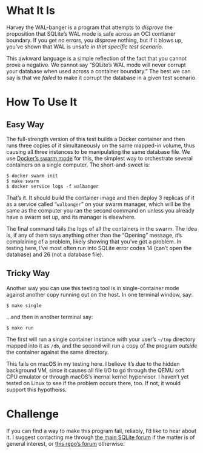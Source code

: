 # What It Is

Harvey the WAL-banger is a program that attempts to *disprove* the
proposition that SQLite’s WAL mode is safe across an OCI contianer
boundary.  If you get no errors, you disprove nothing, but if it blows
up, you’ve shown that WAL is unsafe *in that specific test scenario.*

This awkward language is a simple reflection of the fact that you cannot
prove a negative.  We cannot say “SQLite’s WAL mode will never corrupt
your database when used across a container boundary.”  The best we can
say is that we *failed* to make it corrupt the database in a given test
scenario.


# How To Use It

## Easy Way

The full-strength version of this test builds a Docker container and
then runs three copies of it simultaneously on the same mapped-in
volume, thus causing all three instances to be manipulating the same
database file.  We use [Docker’s swarm mode][dsm] for this, the simplest
way to orchestrate several containers on a single computer.  The
short-and-sweet is:

```shell
$ docker swarm init
$ make swarm
$ docker service logs -f walbanger
```

That’s it.  It should build the container image and then deploy 3
replicas of it as a service called “`walbanger`” on your swarm manager,
which will be the same as the computer you ran the second command on
unless you already have a swarm set up, and its manager is elsewhere.

The final command tails the logs of all the containers in the swarm.
The idea is, if any of them says anything other than the “Opening”
message, it’s complaining of a problem, likely showing that you’ve got a
problem. In testing here, I’ve most often run into SQLite error codes 14
(can’t open the database) and 26 (not a database file).


## Tricky Way

Another way you can use this testing tool is in single-container mode
against another copy running out on the host.  In one terminal window,
say:

```she]l
$ make single
```

…and then in another terminal say:

```
$ make run
```

The first will run a single container instance with your user’s `~/tmp`
directory mapped into it as `/db`, and the second will run a copy of the
program *outside* the container against the same directory.

This fails on macOS in my testing here. I believe it’s due to the hidden
background VM, since it causes all file I/O to go through the QEMU soft
CPU emulator or through macOS’s inernal kernel hypervisor.  I haven’t
yet tested on Linux to see if the problem occurs there, too.  If not, it
would support this hypotheiss.


# Challenge

If you can find a way to make this program fail, reliably, I’d like to
hear about it. I suggest contacting me through [the main SQLite
forum][for1] if the matter is of general interest, or [this repo’s
forum][for2] otherwise.

[dsm]:  https://docs.docker.com/engine/swarm/
[for1]: https://sqlite.org/forum
[for2]: https://tangentsoft.com/sqlite/forum
